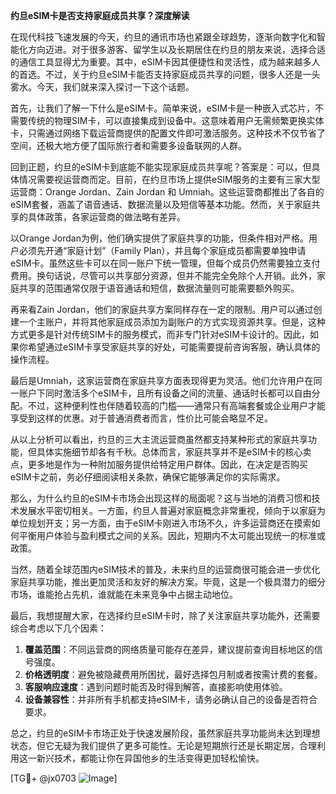 **约旦eSIM卡是否支持家庭成员共享？深度解读**

在现代科技飞速发展的今天，约旦的通讯市场也紧跟全球趋势，逐渐向数字化和智能化方向迈进。对于很多游客、留学生以及长期居住在约旦的朋友来说，选择合适的通信工具显得尤为重要。其中，eSIM卡因其便捷性和灵活性，成为越来越多人的首选。不过，关于约旦eSIM卡能否支持家庭成员共享的问题，很多人还是一头雾水。今天，我们就来深入探讨一下这个话题。

首先，让我们了解一下什么是eSIM卡。简单来说，eSIM卡是一种嵌入式芯片，不需要传统的物理SIM卡，可以直接集成到设备中。这意味着用户无需频繁更换实体卡，只需通过网络下载运营商提供的配置文件即可激活服务。这种技术不仅节省了空间，还极大地方便了国际旅行者和需要多设备联网的人群。

回到正题，约旦的eSIM卡到底能不能实现家庭成员共享呢？答案是：可以，但具体情况需要视运营商而定。目前，在约旦市场上提供eSIM服务的主要有三家大型运营商：Orange Jordan、Zain Jordan 和 Umniah。这些运营商都推出了各自的eSIM套餐，涵盖了语音通话、数据流量以及短信等基本功能。然而，关于家庭共享的具体政策，各家运营商的做法略有差异。

以Orange Jordan为例，他们确实提供了家庭共享的功能，但条件相对严格。用户必须先开通“家庭计划”（Family Plan），并且每个家庭成员都需要单独申请eSIM卡。虽然这些卡可以在同一账户下统一管理，但每个成员仍然需要独立支付费用。换句话说，尽管可以共享部分资源，但并不能完全免除个人开销。此外，家庭共享的范围通常仅限于语音通话和短信，数据流量则可能需要额外购买。

再来看Zain Jordan，他们的家庭共享方案同样存在一定的限制。用户可以通过创建一个主账户，并将其他家庭成员添加为副账户的方式实现资源共享。但是，这种方式更多是针对传统SIM卡的服务模式，而非专门针对eSIM卡设计的。因此，如果你希望通过eSIM卡享受家庭共享的好处，可能需要提前咨询客服，确认具体的操作流程。

最后是Umniah，这家运营商在家庭共享方面表现得更为灵活。他们允许用户在同一账户下同时激活多个eSIM卡，且所有设备之间的流量、通话时长都可以自由分配。不过，这种便利性也伴随着较高的门槛——通常只有高端套餐或企业用户才能享受到这样的优惠。对于普通消费者而言，性价比可能会略显不足。

从以上分析可以看出，约旦的三大主流运营商虽然都支持某种形式的家庭共享功能，但具体实施细节却各有千秋。总体而言，家庭共享并不是eSIM卡的核心卖点，更多地是作为一种附加服务提供给特定用户群体。因此，在决定是否购买eSIM卡之前，务必仔细阅读相关条款，确保它能够满足你的实际需求。

那么，为什么约旦的eSIM卡市场会出现这样的局面呢？这与当地的消费习惯和技术发展水平密切相关。一方面，约旦人普遍对家庭概念非常重视，倾向于以家庭为单位规划开支；另一方面，由于eSIM卡刚进入市场不久，许多运营商还在摸索如何平衡用户体验与盈利模式之间的关系。因此，短期内不太可能出现统一的标准或政策。

当然，随着全球范围内eSIM技术的普及，未来约旦的运营商很可能会进一步优化家庭共享功能，推出更加灵活和友好的解决方案。毕竟，这是一个极具潜力的细分市场，谁能抢占先机，谁就能在未来竞争中占据主动地位。

最后，我想提醒大家，在选择约旦eSIM卡时，除了关注家庭共享功能外，还需要综合考虑以下几个因素：

1. **覆盖范围**：不同运营商的网络质量可能存在差异，建议提前查询目标地区的信号强度。
2. **价格透明度**：避免被隐藏费用所困扰，最好选择包月制或者按需计费的套餐。
3. **客服响应速度**：遇到问题时能否及时得到解答，直接影响使用体验。
4. **设备兼容性**：并非所有手机都支持eSIM卡，请务必确认自己的设备是否符合要求。

总之，约旦的eSIM卡市场正处于快速发展阶段，虽然家庭共享功能尚未达到理想状态，但它无疑为我们提供了更多可能性。无论是短期旅行还是长期定居，合理利用这一新兴技术，都能让你在异国他乡的生活变得更加轻松愉快。

[TG💪+ @jx0703 ![Image](https://github.com/user-attachments/assets/dbca1d08-cadb-493c-b0ec-ad6f7a83f270)]